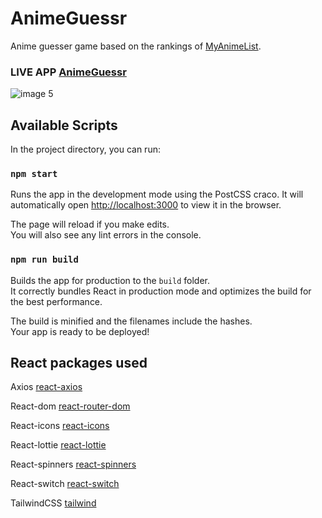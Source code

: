 # AnimeGuessr

Anime guesser game based on the rankings of [MyAnimeList](https://myanimelist.net).

### LIVE APP [AnimeGuessr](http://animeguessr.ga)

![image 5](https://user-images.githubusercontent.com/25803231/112440532-b80eb500-8d4a-11eb-93ce-06e9bdbb16c6.png)

## Available Scripts

In the project directory, you can run:

### `npm start`

Runs the app in the development mode using the PostCSS craco.
It will automatically open [http://localhost:3000](http://localhost:3000) to view it in the browser.

The page will reload if you make edits.\
You will also see any lint errors in the console.

### `npm run build`

Builds the app for production to the `build` folder.\
It correctly bundles React in production mode and optimizes the build for the best performance.

The build is minified and the filenames include the hashes.\
Your app is ready to be deployed!

## React packages used

Axios [react-axios](https://www.npmjs.com/package/react-axios)

React-dom [react-router-dom](https://reactrouter.com/web/guides/quick-start)

React-icons [react-icons](https://react-icons.github.io/react-icons/)

React-lottie [react-lottie](https://www.npmjs.com/package/react-lottie)

React-spinners [react-spinners](https://www.npmjs.com/package/react-spinners)

React-switch [react-switch](https://www.npmjs.com/package/react-switch)

TailwindCSS [tailwind](https://tailwindcss.com/docs/guides/create-react-app)



